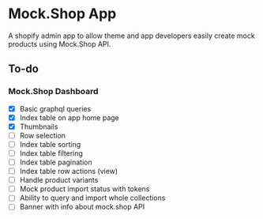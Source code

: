 # Mock.Shop App 

A shopify admin app to allow theme and app developers easily create mock products using Mock.Shop API.

## To-do
### Mock.Shop Dashboard
- [x] Basic graphql queries
- [x] Index table on app home page
- [x] Thumbnails
- [ ] Row selection
- [ ] Index table sorting
- [ ] Index table filtering
- [ ] Index table pagination
- [ ] Index table row actions (view)
- [ ] Handle product variants
- [ ] Mock product import status with tokens
- [ ] Ability to query and import whole collections
- [ ] Banner with info about mock.shop API
